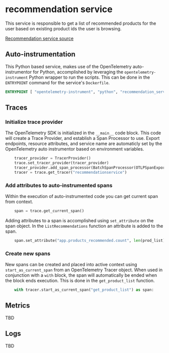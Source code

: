 # recommendation service

This service is responsible to get a list of recommended products for the user
based on existing product ids the user is browsing.

[Recommendation service source](../../src/recommendationservice/)

## Auto-instrumentation

This Python based service, makes use of the OpenTelemetry auto-instrumentor
for Python, accomplished by leveraging the `opentelemetry-instrument` Python
wrapper to run the scripts. This can be done in the `ENTRYPOINT` command for the
service's `Dockerfile`.

```dockerfile
ENTRYPOINT [ "opentelemetry-instrument", "python", "recommendation_server.py" ]
```

## Traces

### Initialize trace provider

The OpenTelemetry SDK is initialized in the `__main__` code block. This code
will create a Trace Provider, and establish a Span Processor to use. Export
endpoints, resource attributes, and service name are automaticly set by the
OpenTelemetry auto instrumentor based on environment variables.

```python
    tracer_provider = TracerProvider()
    trace.set_tracer_provider(tracer_provider)
    tracer_provider.add_span_processor(BatchSpanProcessor(OTLPSpanExporter()))
    tracer = trace.get_tracer("recommendationservice")
```

### Add attributes to auto-instrumented spans

Within the execution of auto-instrumented code you can get current span from
context.

```python
    span = trace.get_current_span()
```

Adding attributes to a span is accomplished using `set_attribute` on the span
object. In the `ListRecommendations` function an attribute is added to the span.

```python
    span.set_attribute("app.products_recommended.count", len(prod_list))
```

### Create new spans

New spans can be created and placed into active context using
`start_as_current_span` from an OpenTelemetry Tracer object. When used in
conjunction with a `with` block, the span will automatically be ended when the
block ends execution. This is done in the `get_product_list` function.

```python
    with tracer.start_as_current_span("get_product_list") as span:
```

## Metrics

TBD

## Logs

TBD

